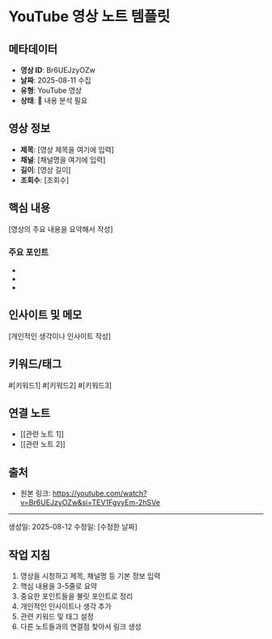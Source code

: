 # YouTube 영상 노트 템플릿

## 메타데이터
- **영상 ID**: Br6UEJzyOZw
- **날짜**: 2025-08-11 수집
- **유형**: YouTube 영상
- **상태**: 📝 내용 분석 필요

## 영상 정보
- **제목**: [영상 제목을 여기에 입력]
- **채널**: [채널명을 여기에 입력]  
- **길이**: [영상 길이]
- **조회수**: [조회수]

## 핵심 내용
[영상의 주요 내용을 요약해서 작성]

### 주요 포인트
- 
- 
- 

## 인사이트 및 메모
[개인적인 생각이나 인사이트 작성]

## 키워드/태그
#[키워드1] #[키워드2] #[키워드3]

## 연결 노트
- [[관련 노트 1]]
- [[관련 노트 2]]

## 출처
- 원본 링크: https://youtube.com/watch?v=Br6UEJzyOZw&si=TEV1FgvyEm-2hSVe

---
생성일: 2025-08-12
수정일: [수정한 날짜]

## 작업 지침
1. 영상을 시청하고 제목, 채널명 등 기본 정보 입력
2. 핵심 내용을 3-5줄로 요약
3. 중요한 포인트들을 불릿 포인트로 정리
4. 개인적인 인사이트나 생각 추가
5. 관련 키워드 및 태그 설정
6. 다른 노트들과의 연결점 찾아서 링크 생성
